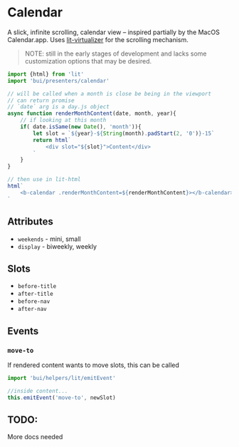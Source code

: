 Calendar
================

A slick, infinite scrolling, calendar view – inspired partially by the MacOS Calendar.app. Uses [lit-virtualizer](https://www.npmjs.com/package/lit-virtualizer) for the scrolling mechanism.

>NOTE: still in the early stages of development and lacks some customization options that may be desired.

```js
import {html} from 'lit'
import 'bui/presenters/calendar'

// will be called when a month is close be being in the viewport
// can return promise
// `date` arg is a day.js object
async function renderMonthContent(date, month, year){
    // if looking at this month
    if( date.isSame(new Date(), 'month')){
        let slot = `${year}-${String(month).padStart(2, '0')}-15`
        return html`
            <div slot="${slot}">Content</div>
        `
    }
}

// then use in lit-html
html`
    <b-calendar .renderMonthContent=${renderMonthContent}></b-calendar>
`
```

## Attributes
- `weekends` - mini, small
- `display` - biweekly, weekly

## Slots

- `before-title`
- `after-title`
- `before-nav`
- `after-nav`

## Events

### `move-to`

If rendered content wants to move slots, this can be called

```js
import 'bui/helpers/lit/emitEvent'

//inside content...
this.emitEvent('move-to', newSlot)
```

## TODO:
More docs needed